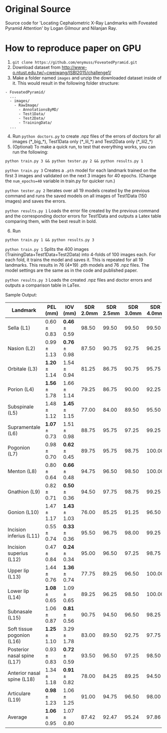 # Original Source
Source code for 'Locating Cephalometric X-Ray Landmarks with Foveated Pyramid Attention' by Logan Gilmour and Nilanjan Ray.

# How to reproduce paper on GPU
1. `git clone https://github.com/enymuss/FoveatedPyramid.git`
2. Download dataset from http://www-o.ntust.edu.tw/~cweiwang/ISBI2015/challenge1/
3. Make a folder named `images` and unzip the downloaded dataset inside of it. This would result in the following folder structure:

```
- FoveatedPyramid/
  ...
  - images/
    - RawImage/
      - AnnotationsByMD/
      - Test1Data/
      - Test2Data/
      - TrainingData/
  ...
```
4. Run `python doctors.py` to create .npz files of the errors of doctors for all images (\*\_big\_\*), Test1Data only (\*\_lil\_\*) and Test2Data only (\*\_lil2\_\*)
5. (Optional) To make a quick run, to test that everything works, you can run the following:
```
python train.py 3 && python tester.py 2 && python results.py 1
```

  `python train.py 3` Creates a `.pth` model for each landmark trained on the first 3 images and validated on the next 3 images for 40 epochs. (Change the `num_epochs=40` variable in train.py for quicker run.)

  `python tester.py 2` Iterates over all 19 models created by the previous command and runs the saved models on all images of Test1Data (150 images) and saves the errors.

  `python results.py 1` Loads the error file created by the previous command and the corresponding doctor errors for Test1Data and outputs a Latex table comparing them, with the best result in bold.

6. Run
```
python train.py 1 && python results.py 3
```

  `python train.py 1` Splits the 400 images (TrainingData+Test1Data+Test2Data) into 4-folds of 100 images each. For each fold, it trains the model and saves it. This is repeated for all 19 landmarks. This results in 76 (4*19) .pth models and 76 .npz files. The model settings are the same as in the code and published paper.

  `python results.py 3`  Loads the created .npz files and doctor errors and outputs a comparison table in LaTex.

Sample Output:

| Landmark | PEL (mm) | IOV (mm) | SDR 2.0mm | SDR 2.5mm | SDR 3.0mm | SDR 4.0mm
| - | - | - | - | - | - | -
Sella (L1) | 0.60 ± 0.83 | **0.46** ± 0.59 | 98.50 | 99.50 | 99.50 | 99.50|
Nasion (L2) | 0.99 ± 1.13 | **0.76** ± 0.98 | 87.50 | 90.75 | 92.75 | 96.25|
Orbitale (L3) | **1.20** ± 1.14 | 1.54 ± 0.94 | 81.25 | 86.75 | 90.75 | 95.75|
Porion (L4) | **1.56** ± 1.78 | 1.66 ± 1.14 | 79.25 | 86.75 | 90.00 | 92.25|
Subspinale (L5) | 1.48 ± 1.12 | **1.45** ± 1.15 | 77.00 | 84.00 | 89.50 | 95.50|
Supramentale (L6) | **1.07** ± 0.73 | 1.51 ± 0.98 | 88.75 | 95.75 | 97.25 | 99.25|
Pogonion (L7) | 0.98 ± 0.70 | **0.62** ± 0.45 | 89.75 | 95.75 | 98.75 | 100.00|
Menton (L8) | 0.80 ± 0.64 | **0.66** ± 0.48 | 94.75 | 96.50 | 98.50 | 100.00|
Gnathion (L9) | 0.82 ± 0.71 | **0.50** ± 0.36 | 94.50 | 97.75 | 98.75 | 99.25|
Gonion (L10) | 1.47 ± 1.17 | **1.43** ± 1.03 | 76.00 | 85.25 | 91.25 | 96.50|
Incision inferius (L11) | 0.55 ± 0.74 | **0.33** ± 0.36 | 95.50 | 96.75 | 98.00 | 99.25|
Incision superius (L12) | 0.47 ± 0.84 | **0.24** ± 0.34 | 95.00 | 96.50 | 97.25 | 98.75|
Upper lip (L13) | 1.44 ± 0.76 | **1.36** ± 0.74 | 77.75 | 89.25 | 96.50 | 100.00|
Lower lip (L14) | **1.08** ± 0.65 | 1.09 ± 0.65 | 89.25 | 96.25 | 98.50 | 100.00|
Subnasale (L15) | 1.06 ± 0.87 | **0.81** ± 0.56 | 90.75 | 94.50 | 96.50 | 98.25|
Soft tissue pogonion (L16) | **1.25** ± 1.10 | 3.29 ± 1.78 | 83.00 | 89.50 | 92.75 | 97.75|
Posterior nasal spine (L17) | 0.93 ± 0.83 | **0.72** ± 0.59 | 93.50 | 96.50 | 97.25 | 98.50|
Anterior nasal spine (L18) | 1.34 ± 1.18 | **0.91** ± 0.82 | 78.00 | 84.25 | 89.25 | 94.50|
Articulare (L19) | **0.98** ± 1.23 | 1.06 ± 1.25 | 91.00 | 94.75 | 96.50 | 98.00|
Average | **1.06** ± 0.95 | 1.07 ± 0.80 | 87.42 | 92.47 | 95.24 | 97.86|
